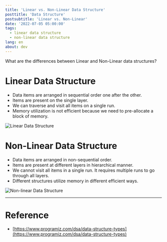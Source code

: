 ```yaml
---
title: 'Linear vs. Non-Linear Data Structure'
posttitle: 'Data Structure'
postsubtitle: 'Linear vs. Non-Linear'
date: '2022-07-05 05:00:00'
tags:
  - linear data structure
  - non-linear data structure
lang: en
about: dev
---
```


What are the differences between Linear and Non-Linear data structures?

# Linear Data Structure

- Data items are arranged in sequential order one after the other.
- Items are present on the single layer.
- We can traverse and visit all items on a single run.
- Memory utilization is not efficient because we need to pre-allocate a block of memory.

![Linear Data Structure](/images/posts/linear-vs-non-linear/ilnear.svg)

# Non-Linear Data Structure

- Data items are arranged in non-sequential order.
- Items are present at different layers in hierarchical manner.
- We cannot visit all items in a single run. It requires multiple runs to go through all layers.
- Different structures utilize memory in different efficient ways.

![Non-linear Data Structure](/images/posts/linear-vs-non-linear/nonlinear.svg)

---

# Reference

- [https://www.programiz.com/dsa/data-structure-types](https://www.programiz.com/dsa/data-structure-types)

